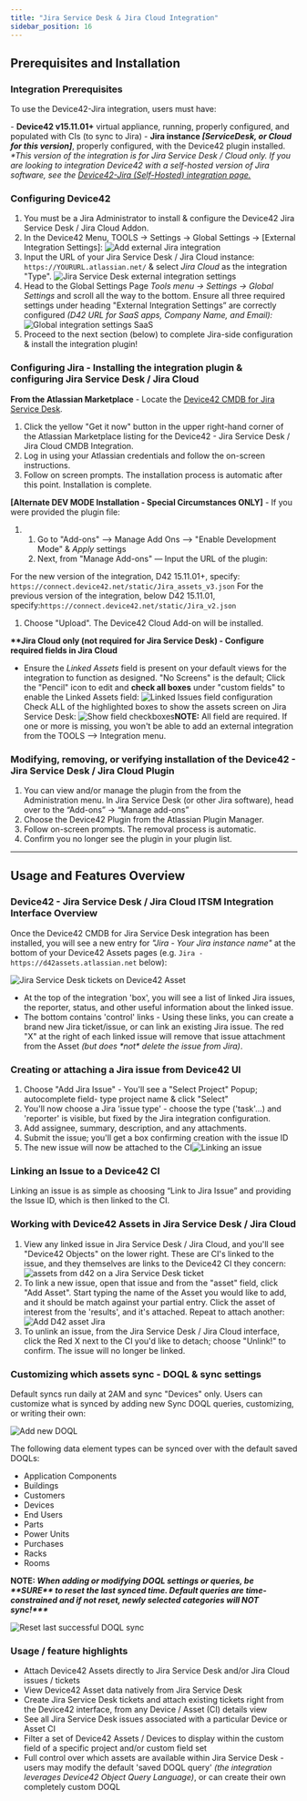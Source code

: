 ```yaml
---
title: "Jira Service Desk & Jira Cloud Integration"
sidebar_position: 16
---
```


## Prerequisites and Installation

### Integration Prerequisites

To use the Device42-Jira integration, users must have:

\- **Device42 v15.11.01+** virtual appliance, running, properly configured, and populated with CIs (to sync to Jira) - **Jira instance _\[ServiceDesk, or Cloud for this version\]_**, properly configured, with the Device42 plugin installed. _\*This version of the integration is for Jira Service Desk / Cloud only. If you are looking to integration Device42 with a self-hosted version of Jira software, see the [Device42-Jira (Self-Hosted) integration page.](device42-jira-integration.md)_

### Configuring Device42

1. You must be a Jira Administrator to install & configure the Device42 Jira Service Desk / Jira Cloud Addon.
2. In the Device42 Menu, TOOLS → Settings → Global Settings → \[External Integration Settings\]: ![Add external Jira integration](/assets/images/add_external_Jira_integration_menu.png)
3. Input the URL of your Jira Service Desk / Jira Cloud instance: `https://YOURURL.atlassian.net/` & select _Jira Cloud_ as the integration "Type". ![Jira Service Desk external integration settings](/assets/images/external_integration_settings.png)
4. Head to the Global Settings Page _Tools menu -> Settings -> Global Settings_ and scroll all the way to the bottom. Ensure all three required settings under heading "External Integration Settings” are correctly configured _(D42 URL for SaaS apps, Company Name, and Email):_ ![Global integration settings SaaS](/assets/images/global_SaaS_settings.png)
5. Proceed to the next section (below) to complete Jira-side configuration & install the integration plugin!

### Configuring Jira - Installing the integration plugin & configuring Jira Service Desk / Jira Cloud

**From the Atlassian Marketplace** - Locate the [Device42 CMDB for Jira Service Desk](https://marketplace.atlassian.com/search?query=device42).

1. Click the yellow "Get it now" button in the upper right-hand corner of the Atlassian Marketplace listing for the Device42 - Jira Service Desk / Jira Cloud CMDB Integration.
2. Log in using your Atlassian credentials and follow the on-screen instructions.
3. Follow on screen prompts. The installation process is automatic after this point. Installation is complete.

**\[Alternate DEV MODE Installation - Special Circumstances ONLY\]** - If you were provided the plugin file:

1. 1. Go to "Add-ons" –> Manage Add Ons –> "Enable Development Mode" & _Apply_ settings
    2. Next, from "Manage Add-ons" — Input the URL of the plugin:

For the new version of the integration, D42 15.11.01+, specify: `https://connect.device42.net/static/Jira_assets_v3.json` For the previous version of the integration, below D42 15.11.01, specify:`https://connect.device42.net/static/Jira_v2.json`

1. Choose "Upload". The Device42 Cloud Add-on will be installed.

**\*\*Jira Cloud only (not required for Jira Service Desk) - Configure required fields in Jira Cloud**

- Ensure the _Linked Assets_ field is present on your default views for the integration to function as designed. "No Screens" is the default; Click the "Pencil" icon to edit and **check all boxes** under "custom fields" to enable the Linked Assets field: ![Linked Issues field configuration](/assets/images/Linked_issues_field_config.png) Check ALL of the highlighted boxes to show the assets screen on Jira Service Desk: ![Show field checkboxes ](/assets/images/Associate_field_Linked_assets_to_screen.png)**NOTE:** All field are required. If one or more is missing, you won't be able to add an external integration from the TOOLS --> Integration menu.

### Modifying, removing, or verifying installation of the Device42 - Jira Service Desk / Jira Cloud Plugin

1. You can view and/or manage the plugin from the from the Administration menu. In Jira Service Desk (or other Jira software), head over to the “Add-ons” → “Manage add-ons”
2. Choose the Device42 Plugin from the Atlassian Plugin Manager.
3. Follow on-screen prompts. The removal process is automatic.
4. Confirm you no longer see the plugin in your plugin list.

* * *

## Usage and Features Overview

### Device42 - Jira Service Desk / Jira Cloud ITSM Integration Interface Overview

Once the Device42 CMDB for Jira Service Desk integration has been installed, you will see a new entry for _"Jira - Your Jira instance name"_ at the bottom of your Device42 Assets pages (e.g. `Jira - https://d42assets.atlassian.net` below):

![Jira Service Desk tickets on Device42 Asset](/assets/images/Jira-integration-interface-on-D42-Asset-HL.png)

- At the top of the integration 'box', you will see a list of linked Jira issues, the reporter, status, and other useful information about the linked issue.
- The bottom contains 'control' links - Using these links, you can create a brand new Jira ticket/issue, or can link an existing Jira issue. The red "X" at the right of each linked issue will remove that issue attachment from the Asset _(but does \*not\* delete the issue from Jira)_.

### Creating or attaching a Jira issue from Device42 UI

1. Choose "Add Jira Issue" - You'll see a "Select Project" Popup; autocomplete field- type project name & click "Select"
2. You'll now choose a Jira 'issue type' - choose the type ('task'…) and 'reporter' is visible, but fixed by the Jira integration configuration.
3. Add assignee, summary, description, and any attachments.
4. Submit the issue; you'll get a box confirming creation with the issue ID
5. The new issue will now be attached to the CI![Linking an issue](/assets/images/Add_Jira_Issue_Magnified.PNG)

### Linking an Issue to a Device42 CI

Linking an issue is as simple as choosing “Link to Jira Issue” and providing the Issue ID, which is then linked to the CI.

### Working with Device42 Assets in Jira Service Desk / Jira Cloud

1. View any linked issue in Jira Service Desk / Jira Cloud, and you'll see "Device42 Objects" on the lower right. These are CI's linked to the issue, and they themselves are links to the Device42 CI they concern: ![assets from d42 on a Jira Service Desk ticket](/assets/images/D42_assets_in_Jira.png)
2. To link a new issue, open that issue and from the "asset" field, click "Add Asset". Start typing the name of the Asset you would like to add, and it should be match against your partial entry. Click the asset of interest from the 'results', and it's attached. Repeat to attach another: ![Add D42 asset Jira](/assets/images/add_d42_asset_jira.png)
3. To unlink an issue, from the Jira Service Desk / Jira Cloud interface, click the Red X next to the CI you'd like to detach; choose "Unlink!" to confirm. The issue will no longer be linked.

### Customizing which assets sync - DOQL & sync settings

Default syncs run daily at 2AM and sync "Devices" only. Users can customize what is synced by adding new Sync DOQL queries, customizing, or writing their own: 

![Add new DOQL](/assets/images/Sync_DOQL_queries.png)

The following data element types can be synced over with the default saved DOQLs:

- Application Components
- Buildings
- Customers
- Devices
- End Users
- Parts
- Power Units
- Purchases
- Racks
- Rooms

**NOTE: _When adding or modifying DOQL settings or queries, be \*\*SURE\*\* to reset the last synced time. Default queries are time-constrained and if not reset, newly selected categories will NOT sync!\*\*\*_** 

![Reset last successful DOQL sync](/assets/images/Reset_last_run_success_Time-1.png)

### Usage / feature highlights

- Attach Device42 Assets directly to Jira Service Desk and/or Jira Cloud issues / tickets
- View Device42 Asset data natively from Jira Service Desk
- Create Jira Service Desk tickets and attach existing tickets right from the Device42 interface, from any Device / Asset (CI) details view
- See all Jira Service Desk issues associated with a particular Device or Asset CI
- Filter a set of Device42 Assets / Devices to display within the custom field of a specific project and/or custom field set
- Full control over which assets are available within Jira Service Desk - users may modify the default 'saved DOQL query' _(the integration leverages Device42 Object Query Language)_, or can create their own completely custom DOQL
